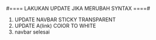 #==== LAKUKAN UPDATE JIKA MERUBAH SYNTAX ====#

1. UPDATE NAVBAR STICKY TRANSPARENT
2. UPDATE A(link) COlOR TO WHITE
3. navbar selesai